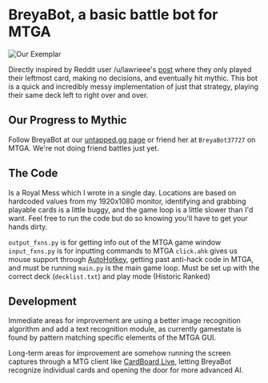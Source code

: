 # BreyaBot, a basic battle bot for MTGA

![Our Exemplar](https://c1.scryfall.com/file/scryfall-cards/large/front/2/1/2143f700-7311-46a4-ad9b-4e743a345785.jpg?1599707856)

Directly inspired by Reddit user /u/lawrieee's [post](https://www.reddit.com/r/MagicArena/comments/otykvn/i_played_cards_left_to_right_for_652_games_in/) where they only played their leftmost card, making no decisions, and eventually hit mythic. This bot is a quick and incredibly messy implementation of just that strategy, playing their same deck left to right over and over.

## Our Progress to Mythic

Follow BreyaBot at our [untapped.gg page](https://mtga.untapped.gg/profile) or friend her at `BreyaBot37727` on MTGA. We're not doing friend battles just yet.

## The Code

Is a Royal Mess which I wrote in a single day. Locations are based on hardcoded values from my 1920x1080 monitor, identifying and grabbing playable cards is a little buggy, and the game loop is a little slower than I'd want. Feel free to run the code but do so knowing you'll have to get your hands dirty. 

`output_fxns.py` is for getting info out of the MTGA game window
`input_fxns.py` is for inputting commands to MTGA
`click.ahk` gives us mouse support through [AutoHotkey](https://www.autohotkey.com/), getting past anti-hack code in MTGA, and must be running
`main.py` is the main game loop. Must be set up with the correct deck (`decklist.txt`) and play mode (Historic Ranked)

## Development

Immediate areas for improvement are using a better image recognition algorithm and add a text recognition module, as currently gamestate is found by pattern matching specific elements of the MTGA GUI.

Long-term areas for improvement are somehow running the screen captures through a MTG client like [CardBoard Live](https://cardboard.live/), letting BreyaBot recognize individual cards and opening the door for more advanced AI.